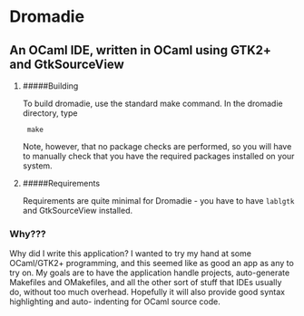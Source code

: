 # Dromadie
## An OCaml IDE, written in OCaml using GTK2+ and GtkSourceView

1. #####Building

    To build dromadie, use the standard make command.  In the dromadie directory, type

        make
    Note, however, that no package checks are performed, so you will have to manually 
    check that you have the required packages installed on your system.

2. #####Requirements

    Requirements are quite minimal for Dromadie - you have to have `lablgtk` and GtkSourceView
    installed.

### Why???
Why did I write this application?  I wanted to try my hand at some OCaml/GTK2+ programming, and
this seemed like as good an app as any to try on.  My goals are to have the application handle
projects, auto-generate Makefiles and OMakefiles, and all the other sort of stuff that IDEs usually
do, without too much overhead.  Hopefully it will also provide good syntax highlighting and auto-
indenting for OCaml source code.
